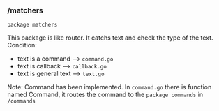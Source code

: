 ### /matchers

`package matchers`

This package is like router. It catchs text and check the type of the text. Condition:
- text is a command --> `command.go`
- text is callback --> `callback.go`
- text is general text --> `text.go`

Note: Command has been implemented. In `command.go` there is function named Command, it routes the command to the `package commands` in `/commands`
